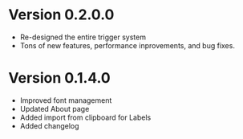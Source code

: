 # Version 0.2.0.0
- Re-designed the entire trigger system
- Tons of new features, performance inprovements, and bug fixes.

# Version 0.1.4.0
- Improved font management
- Updated About page
- Added import from clipboard for Labels
- Added changelog